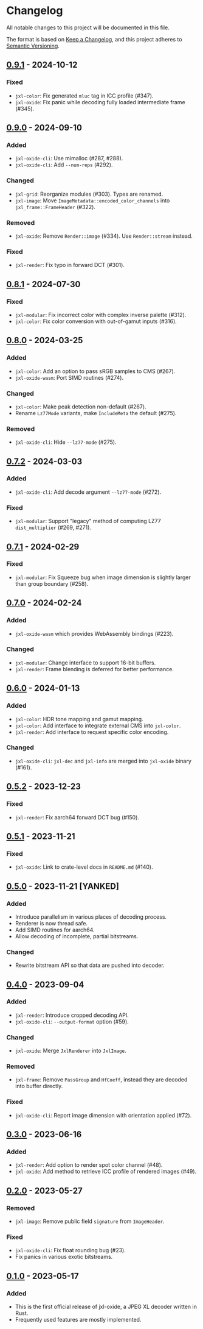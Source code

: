 # Changelog

All notable changes to this project will be documented in this file.

The format is based on [Keep a Changelog](https://keepachangelog.com/en/1.1.0/),
and this project adheres to [Semantic Versioning](https://semver.org/spec/v2.0.0.html).

## [0.9.1] - 2024-10-12

### Fixed
- `jxl-color`: Fix generated `mluc` tag in ICC profile (#347).
- `jxl-oxide`: Fix panic while decoding fully loaded intermediate frame (#345).

## [0.9.0] - 2024-09-10

### Added
- `jxl-oxide-cli`: Use mimalloc (#287, #288).
- `jxl-oxide-cli`: Add `--num-reps` (#292).

### Changed
- `jxl-grid`: Reorganize modules (#303). Types are renamed.
- `jxl-image`: Move `ImageMetadata::encoded_color_channels` into `jxl_frame::FrameHeader` (#322).

### Removed
- `jxl-oxide`: Remove `Render::image` (#334). Use `Render::stream` instead.

### Fixed
- `jxl-render`: Fix typo in forward DCT (#301).

## [0.8.1] - 2024-07-30

### Fixed
- `jxl-modular`: Fix incorrect color with complex inverse palette (#312).
- `jxl-color`: Fix color conversion with out-of-gamut inputs (#316).

## [0.8.0] - 2024-03-25

### Added
- `jxl-color`: Add an option to pass sRGB samples to CMS (#267).
- `jxl-oxide-wasm`: Port SIMD routines (#274).

### Changed
- `jxl-color`: Make peak detection non-default (#267).
- Rename `Lz77Mode` variants, make `IncludeMeta` the default (#275).

### Removed
- `jxl-oxide-cli`: Hide `--lz77-mode` (#275).

## [0.7.2] - 2024-03-03

### Added
- `jxl-oxide-cli`: Add decode argument `--lz77-mode` (#272).

### Fixed
- `jxl-modular`: Support "legacy" method of computing LZ77 `dist_multiplier` (#269, #271).

## [0.7.1] - 2024-02-29

### Fixed
- `jxl-modular`: Fix Squeeze bug when image dimension is slightly larger than group boundary (#258).

## [0.7.0] - 2024-02-24

### Added
- `jxl-oxide-wasm` which provides WebAssembly bindings (#223).

### Changed
- `jxl-modular`: Change interface to support 16-bit buffers.
- `jxl-render`: Frame blending is deferred for better performance.

## [0.6.0] - 2024-01-13

### Added
- `jxl-color`: HDR tone mapping and gamut mapping.
- `jxl-color`: Add interface to integrate external CMS into `jxl-color`.
- `jxl-render`: Add interface to request specific color encoding.

### Changed
- `jxl-oxide-cli`: `jxl-dec` and `jxl-info` are merged into `jxl-oxide` binary (#161).

## [0.5.2] - 2023-12-23

### Fixed
- `jxl-render`: Fix aarch64 forward DCT bug (#150).

## [0.5.1] - 2023-11-21

### Fixed
- `jxl-oxide`: Link to crate-level docs in `README.md` (#140).

## [0.5.0] - 2023-11-21 \[YANKED\]

### Added
- Introduce parallelism in various places of decoding process.
- Renderer is now thread safe.
- Add SIMD routines for aarch64.
- Allow decoding of incomplete, partial bitstreams.

### Changed
- Rewrite bitstream API so that data are pushed into decoder.

## [0.4.0] - 2023-09-04

### Added
- `jxl-render`: Introduce cropped decoding API.
- `jxl-oxide-cli`: `--output-format` option (#59).

### Changed
- `jxl-oxide`: Merge `JxlRenderer` into `JxlImage`.

### Removed
- `jxl-frame`: Remove `PassGroup` and `HfCoeff`, instead they are decoded into buffer directly.

### Fixed
- `jxl-oxide-cli`: Report image dimension with orientation applied (#72).

## [0.3.0] - 2023-06-16

### Added
- `jxl-render`: Add option to render spot color channel (#48).
- `jxl-oxide`: Add method to retrieve ICC profile of rendered images (#49).

## [0.2.0] - 2023-05-27

### Removed
- `jxl-image`: Remove public field `signature` from `ImageHeader`.

### Fixed
- `jxl-oxide-cli`: Fix float rounding bug (#23).
- Fix panics in various exotic bitstreams.

## [0.1.0] - 2023-05-17

### Added
- This is the first official release of jxl-oxide, a JPEG XL decoder written in Rust.
- Frequently used features are mostly implemented.

[0.9.1]: https://github.com/tirr-c/jxl-oxide/releases/tag/0.9.1
[0.9.0]: https://github.com/tirr-c/jxl-oxide/releases/tag/0.9.0
[0.8.1]: https://github.com/tirr-c/jxl-oxide/releases/tag/0.8.1
[0.8.0]: https://github.com/tirr-c/jxl-oxide/releases/tag/0.8.0
[0.7.2]: https://github.com/tirr-c/jxl-oxide/releases/tag/0.7.2
[0.7.1]: https://github.com/tirr-c/jxl-oxide/releases/tag/0.7.1
[0.7.0]: https://github.com/tirr-c/jxl-oxide/releases/tag/0.7.0
[0.6.0]: https://github.com/tirr-c/jxl-oxide/releases/tag/0.6.0
[0.5.2]: https://github.com/tirr-c/jxl-oxide/releases/tag/0.5.2
[0.5.1]: https://github.com/tirr-c/jxl-oxide/releases/tag/0.5.1
[0.5.0]: https://github.com/tirr-c/jxl-oxide/compare/0.4.0...0.5.0
[0.4.0]: https://github.com/tirr-c/jxl-oxide/releases/tag/0.4.0
[0.3.0]: https://github.com/tirr-c/jxl-oxide/releases/tag/0.3.0
[0.2.0]: https://github.com/tirr-c/jxl-oxide/releases/tag/0.2.0
[0.1.0]: https://github.com/tirr-c/jxl-oxide/releases/tag/0.1.0
